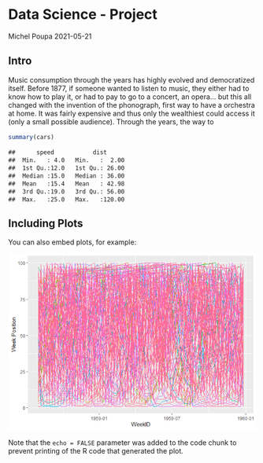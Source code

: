 Data Science - Project
================
Michel Poupa
2021-05-21

## Intro

Music consumption through the years has highly evolved and democratized
itself. Before 1877, if someone wanted to listen to music, they either
had to know how to play it, or had to pay to go to a concert, an opera…
but this all changed with the invention of the phonograph, first way to
have a orchestra at home. It was fairly expensive and thus only the
wealthiest could access it (only a small possible audience). Through the
years, the way to

``` r
summary(cars)
```

    ##      speed           dist       
    ##  Min.   : 4.0   Min.   :  2.00  
    ##  1st Qu.:12.0   1st Qu.: 26.00  
    ##  Median :15.0   Median : 36.00  
    ##  Mean   :15.4   Mean   : 42.98  
    ##  3rd Qu.:19.0   3rd Qu.: 56.00  
    ##  Max.   :25.0   Max.   :120.00

## Including Plots

You can also embed plots, for example:

![](Project_files/figure-gfm/pressure-1.png)<!-- -->

Note that the `echo = FALSE` parameter was added to the code chunk to
prevent printing of the R code that generated the plot.

